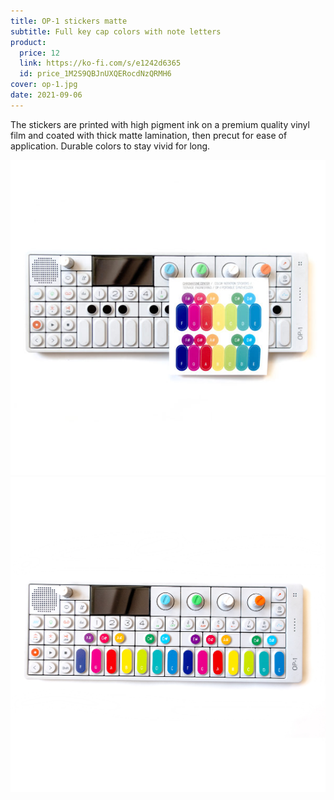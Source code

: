 ```yaml
---
title: OP-1 stickers matte
subtitle: Full key cap colors with note letters
product:
  price: 12
  link: https://ko-fi.com/s/e1242d6365
  id: price_1M2S9QBJnUXQERocdNzQRMH6
cover: op-1.jpg
date: 2021-09-06
---
```


The stickers are printed with high pigment ink on a premium quality vinyl film and coated with thick matte lamination, then precut for ease of application. Durable colors to stay vivid for long.

<img src="./op-12.jpg">

<img src="./op-1.jpg">